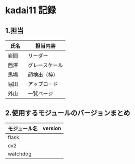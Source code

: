 # kadai11 記録

## 1.担当

| 氏名           | 担当内容    | 
| -------------- | ----------- | 
| 岩間　     | リーダー      |
| 西澤　     | グレースケール      |
| 馬場     | 顔検出（枠）      |
| 堀田     | アップロード      |
| 外山     | 一覧ページ      |

## 2.使用するモジュールのバージョンまとめ

| モジュール名           | version    | 
| -------------- | ----------- | 
| flask　     |       |
| cv2　     |       |
| watchdog     |       |